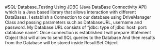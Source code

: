 #SQL-Database_Testing
Using JDBC (Java DataBase Connectivity API) which is a Java based library that allows interaction with different DataBases.
I establish a Connection to our database using DriveManager Class 
and passing parameters such as DatabaseURL, username and password. 
My Database URL consists of “jdbc: type of jdbc: host: port: database name”.
Once connection is established I will prepare Statement Object that will allow to send SQL queries to the Database 
And then results from the Database will be stored inside ResultSet Object.
